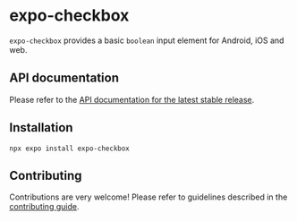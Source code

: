 # expo-checkbox

`expo-checkbox` provides a basic `boolean` input element for Android, iOS and web.

## API documentation

Please refer to the [API documentation for the latest stable release](https://docs.expo.dev/versions/latest/sdk/checkbox/).

## Installation

`npx expo install expo-checkbox`

## Contributing

Contributions are very welcome! Please refer to guidelines described in the [contributing guide](https://github.com/expo/expo#contributing).
